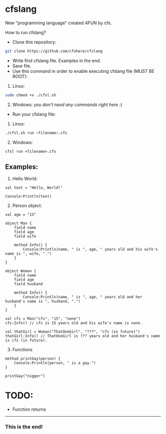 
# cfslang  
  
New "programming language" created 4FUN by cfs.  
  
How to run cfslang?  
- Clone this repository:  
```bash  
git clone https://github.com/cfshere/cfslang  
```  
  
- Write first cfslang file. Examples in the end.  
- Save file.  
- Use this command in order to enable executing cfslang file (MUST BE ROOT):  
  
 1. Linux:
```bash  
sudo chmod +x ./cfsl.sh  
```  
2. Windows:
*you don't need any commands right here :)*
  
- Run your cfslang file:  
 1. Linux:
 ```sh
 ./cfsl.sh run <filename>.cfs
 ```
 2. Windows:
 ```cmd
 cfsl run <filename>.cfs
 ```

## Examples:
1. Hello World:
```
val text = "Hello, World!"

Console:Println(text)
```
2. Person object:
```
val age = "15"

object Man {
	field name
	field age
	field wife

	method Info() {
		Console:Println(name, " is ", age, " years old and his wife's name is ", wife, ".")
	}
}

object Woman {
	field name
	field age
	field husband

	method Info() {
		Console:Println(name, " is ", age, " years old and her husband's name is ", husband, ".")
	}
}

val cfs = Man("cfs", "15", "none")
cfs:Info() // cfs is 15 years old and his wife's name is none.

val thatGirl = Woman("ThatOneGirl", "???", "cfs (in future)")
thatGirl:Info() // ThatOneGirl is ??? years old and her husband's name is cfs (in future).
```
 3.  Functions
 ```
 method printGay(person) {
	 Console:Println(person, " is a gay.")
 }

 printGay("nigger")
 ```

# TODO:
- Function returns
---
### This is the end!
